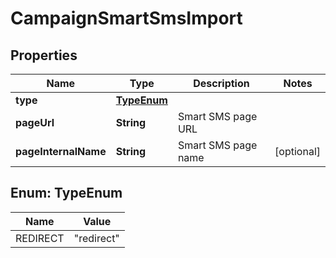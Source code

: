 

# CampaignSmartSmsImport

## Properties

Name | Type | Description | Notes
------------ | ------------- | ------------- | -------------
**type** | [**TypeEnum**](#TypeEnum) |  | 
**pageUrl** | **String** | Smart SMS page URL | 
**pageInternalName** | **String** | Smart SMS page name |  [optional]



## Enum: TypeEnum

Name | Value
---- | -----
REDIRECT | &quot;redirect&quot;



